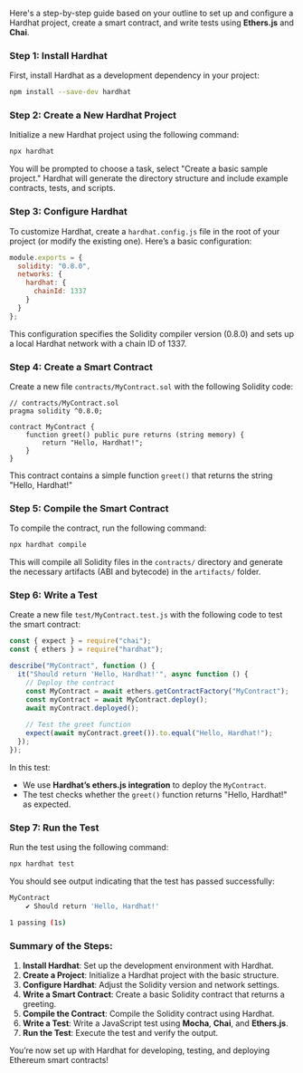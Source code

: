 Here's a step-by-step guide based on your outline to set up and configure a Hardhat project, create a smart contract, and write tests using **Ethers.js** and **Chai**.

### Step 1: Install Hardhat
First, install Hardhat as a development dependency in your project:

```bash
npm install --save-dev hardhat
```

### Step 2: Create a New Hardhat Project
Initialize a new Hardhat project using the following command:

```bash
npx hardhat
```

You will be prompted to choose a task, select "Create a basic sample project." Hardhat will generate the directory structure and include example contracts, tests, and scripts.

### Step 3: Configure Hardhat
To customize Hardhat, create a `hardhat.config.js` file in the root of your project (or modify the existing one). Here’s a basic configuration:

```javascript
module.exports = {
  solidity: "0.8.0",
  networks: {
    hardhat: {
      chainId: 1337
    }
  }
};
```

This configuration specifies the Solidity compiler version (0.8.0) and sets up a local Hardhat network with a chain ID of 1337.

### Step 4: Create a Smart Contract
Create a new file `contracts/MyContract.sol` with the following Solidity code:

```solidity
// contracts/MyContract.sol
pragma solidity ^0.8.0;

contract MyContract {
    function greet() public pure returns (string memory) {
        return "Hello, Hardhat!";
    }
}
```

This contract contains a simple function `greet()` that returns the string "Hello, Hardhat!"

### Step 5: Compile the Smart Contract
To compile the contract, run the following command:

```bash
npx hardhat compile
```

This will compile all Solidity files in the `contracts/` directory and generate the necessary artifacts (ABI and bytecode) in the `artifacts/` folder.

### Step 6: Write a Test
Create a new file `test/MyContract.test.js` with the following code to test the smart contract:

```javascript
const { expect } = require("chai");
const { ethers } = require("hardhat");

describe("MyContract", function () {
  it("Should return 'Hello, Hardhat!'", async function () {
    // Deploy the contract
    const MyContract = await ethers.getContractFactory("MyContract");
    const myContract = await MyContract.deploy();
    await myContract.deployed();
    
    // Test the greet function
    expect(await myContract.greet()).to.equal("Hello, Hardhat!");
  });
});
```

In this test:
- We use **Hardhat’s ethers.js integration** to deploy the `MyContract`.
- The test checks whether the `greet()` function returns "Hello, Hardhat!" as expected.

### Step 7: Run the Test
Run the test using the following command:

```bash
npx hardhat test
```

You should see output indicating that the test has passed successfully:

```bash
MyContract
    ✔ Should return 'Hello, Hardhat!'

1 passing (1s)
```

### Summary of the Steps:
1. **Install Hardhat**: Set up the development environment with Hardhat.
2. **Create a Project**: Initialize a Hardhat project with the basic structure.
3. **Configure Hardhat**: Adjust the Solidity version and network settings.
4. **Write a Smart Contract**: Create a basic Solidity contract that returns a greeting.
5. **Compile the Contract**: Compile the Solidity contract using Hardhat.
6. **Write a Test**: Write a JavaScript test using **Mocha**, **Chai**, and **Ethers.js**.
7. **Run the Test**: Execute the test and verify the output.

You’re now set up with Hardhat for developing, testing, and deploying Ethereum smart contracts!